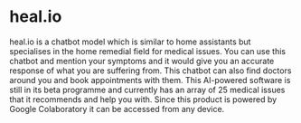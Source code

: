 # heal.io
heal.io is a chatbot model which is similar to home assistants but specialises in the home remedial field for medical issues. You can use this chatbot and mention your symptoms and it would give you an accurate response of what you are suffering from. This chatbot can also find doctors around you and book appointments with them. This AI-powered software is still in its beta programme and currently has an array of 25 medical issues that it recommends and help you with. Since this product is powered by Google Colaboratory it can be accessed from any device. 
